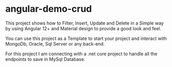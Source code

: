 # angular-demo-crud
This project shows how to Filter, Insert, Update and Delete in a Simple way by using Angular 12+ and Material design to provide a good look and feel.

You can use this project as a Template to start your project and interact with MongoDb, Oracle, Sql Server or any back-end.

For this project I am connecting with a .net core project to handle all the endpoints to save in MySql Database.


